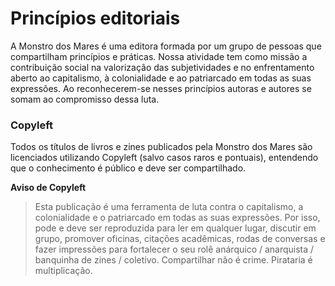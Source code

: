 # Princípios editoriais

A Monstro dos Mares é uma editora formada por um grupo de pessoas que compartilham princípios e práticas. Nossa atividade tem como missão a contribuição social na valorização das subjetividades e no enfrentamento aberto ao capitalismo, à colonialidade e ao patriarcado em todas as suas expressões. Ao reconhecerem-se nesses princípios autoras e autores se somam ao compromisso dessa luta.

### Copyleft

Todos os títulos de livros e zines publicados pela Monstro dos Mares são licenciados utilizando Copyleft (salvo casos raros e pontuais), entendendo que o conhecimento é público e deve ser compartilhado.

**Aviso de Copyleft**

> Esta publicação é uma ferramenta de luta contra o capitalismo, a colonialidade e o patriarcado em todas as suas expressões. Por isso, pode e deve ser reproduzida para ler em qualquer lugar, discutir em grupo, promover oficinas, citações acadêmicas, rodas de conversas e fazer impressões para fortalecer o seu rolê anárquico / anarquista / banquinha de zines / coletivo. Compartilhar não é crime. Pirataria é multiplicação.
